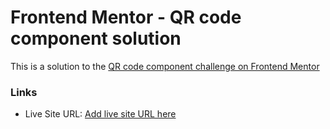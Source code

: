 # Frontend Mentor - QR code component solution

This is a solution to the [QR code component challenge on Frontend Mentor](https://www.frontendmentor.io/challenges/qr-code-component-iux_sIO_H)

### Links

- Live Site URL: [Add live site URL here](https://your-live-site-url.com)

